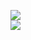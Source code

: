 [![](https://img.shields.io/badge/Made%20With-Github%20Spray-lightgrey.svg?style=for-the-badge&logo=github)](https://github.com/Annihil/github-spray#4629)  
[![](https://i.imgur.com/2DrTn0Z.gif)](https://github.com/Annihil/github-spray)